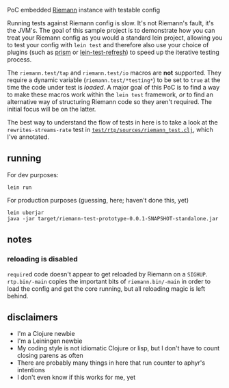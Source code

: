 PoC embedded [Riemann](http://riemann.io/) instance with testable config

Running tests against Riemann config is slow.  It's not Riemann's fault, it's the JVM's.  The goal of this sample project is to demonstrate how you can treat your Riemann config as you would a standard lein project, allowing you to test your config with `lein test` and therefore also use your choice of plugins (such as [prism](https://github.com/aphyr/prism/) or [lein-test-refresh](@todo)) to speed up the iterative testing process.

The `riemann.test/tap` and `riemann.test/io` macros are **not** supported.  They require a dynamic variable (`riemann.test/*testing*`) to be set to `true` at the time the code under test is _loaded_.  A major goal of this PoC is to find a way to make these macros work within the `lein test` framework, *or* to find an alternative way of structuring Riemann code so they aren't required.  The initial focus will be on the latter.

The best way to understand the flow of tests in here is to take a look at the `rewrites-streams-rate` test in [`test/rtp/sources/riemann_test.clj`](test/rtp/sources/riemann_test.clj), which I've annotated.

## running

For dev purposes:

    lein run

For production purposes (guessing, here; haven't done this, yet)

    lein uberjar
    java -jar target/riemann-test-prototype-0.0.1-SNAPSHOT-standalone.jar

## notes

### reloading is disabled

`require`d code doesn't appear to get reloaded by Riemann on a `SIGHUP`. `rtp.bin/-main` copies the important bits of `riemann.bin/-main` in order to load the config and get the core running, but all reloading magic is left behind.

## disclaimers

* I'm a Clojure newbie
* I'm a Leiningen newbie
* My coding style is not idiomatic Clojure or lisp, but I don't have to count closing parens as often
* There are probably many things in here that run counter to aphyr's intentions
* I don't even know if this works for me, yet
